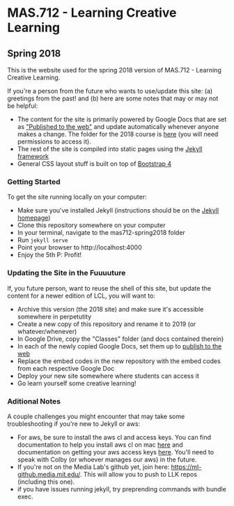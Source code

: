 # MAS.712 - Learning Creative Learning
## Spring 2018

This is the website used for the spring 2018 version of MAS.712 - Learning Creative Learning.

If you're a person from the future who wants to use/update this site: (a) greetings from the past! and (b) here are some notes that may or may not be helpful:

- The content for the site is primarily powered by Google Docs that are set as ["Published to the web"](https://support.google.com/docs/answer/37579?co=GENIE.Platform%3DDesktop&hl=en) and update automatically whenever anyone makes a change. The folder for the 2018 course is [here](https://drive.google.com/drive/folders/1B8qiwoTVGJcyIvC7O3lcfhsKQXDsnh8B) (you will need permissions to access it).
- The rest of the site is compiled into static pages using the [Jekyll framework](https://jekyllrb.com/)
- General CSS layout stuff is built on top of [Bootstrap 4](https://getbootstrap.com/docs/4.0/)

### Getting Started
To get the site running locally on your computer:

- Make sure you've installed Jekyll (instructions should be on the [Jekyll homepage](https://jekyllrb.com/))
- Clone this repository somewhere on your computer
- In your terminal, navigate to the mas712-spring2018 folder
- Run `jekyll serve`
- Point your browser to http://localhost:4000
- Enjoy the 5th P: Profit!

### Updating the Site in the Fuuuuture
If, you future person, want to reuse the shell of this site, but update the content for a newer edition of LCL, you will want to:

- Archive this version (the 2018 site) and make sure it's accessible somewhere in perpetutity
- Create a new copy of this repository and rename it to 2019 (or whatever/whenever)
- In Google Drive, copy the "Classes" folder (and docs contained therein)
- In each of the newly copied Google Docs, set them up to [publish to the web](https://support.google.com/docs/answer/37579?co=GENIE.Platform%3DDesktop&hl=en)
- Replace the embed codes in the new repository with the embed codes from each respective Google Doc
- Deploy your new site somewhere where students can access it
- Go learn yourself some creative learning!

### Aditional Notes

A couple challenges you might encounter that may take some troubleshooting if you're new to Jekyll or aws: 

- For aws, be sure to install the aws cl and access keys. You can find documentation to help you install aws cl on mac [here](https://docs.aws.amazon.com/cli/latest/userguide/install-macos.html) and documentation on getting your aws access keys [here](https://docs.aws.amazon.com/general/latest/gr/aws-sec-cred-types.html). You'll need to speak with Colby (or whoever manages our aws) in the future. 
- If you're not on the Media Lab's github yet, join here: https://ml-github.media.mit.edu/. This will allow you to push to LLK repos (including this one). 
- if you have issues running jekyll, try preprending commands with bundle exec. 
